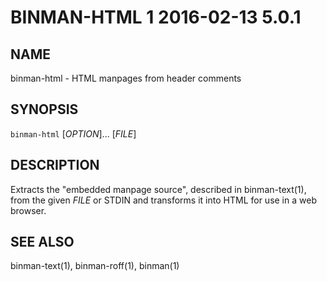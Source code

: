 # BINMAN-HTML 1 2016-02-13 5.0.1

## NAME

binman-html - HTML manpages from header comments

## SYNOPSIS

`binman-html` [*OPTION*]... [*FILE*]


## DESCRIPTION

Extracts the "embedded manpage source", described in binman-text(1), from the
given *FILE* or STDIN and transforms it into HTML for use in a web browser.

## SEE ALSO

binman-text(1), binman-roff(1), binman(1)